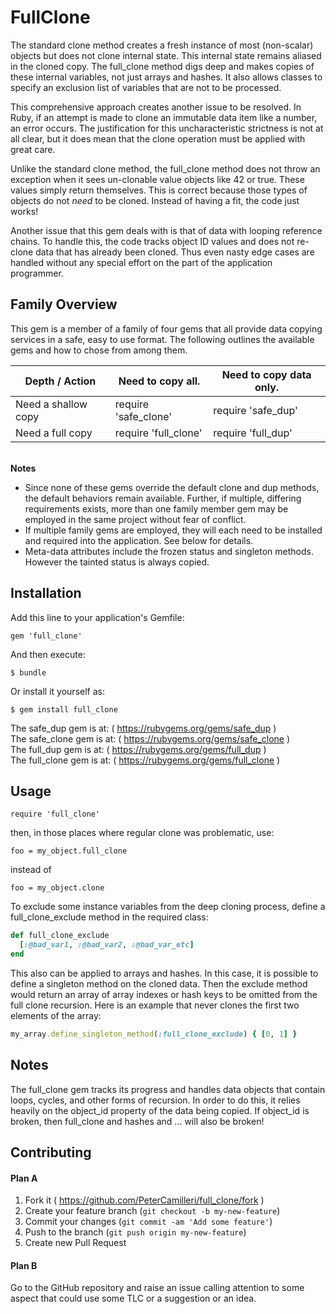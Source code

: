 # FullClone

The standard clone method creates a fresh instance of most (non-scalar) objects
but does not clone internal state. This internal state remains aliased in the
cloned copy. The full_clone method digs deep and makes copies of these internal
variables, not just arrays and hashes. It also allows classes to specify an
exclusion list of variables that are not to be processed.

This comprehensive approach creates another issue to be resolved. In Ruby, if an
attempt is made to clone an immutable data item like a number, an error occurs.
The justification for this uncharacteristic strictness is not at all clear, but
it does mean that the clone operation must be applied with great care.

Unlike the standard clone method, the full\_clone method does not throw an
exception when it sees un-clonable value objects like 42 or true. These values
simply return themselves. This is correct because those types of objects do
not _need_ to be cloned. Instead of having a fit, the code just works!

Another issue that this gem deals with is that of data with looping reference
chains. To handle this, the code tracks object ID values and does not re-clone
data that has already been cloned. Thus even nasty edge cases are handled
without any special effort on the part of the application programmer.

## Family Overview

This gem is a member of a family of four gems that all provide data copying
services in a safe, easy to use format. The following outlines the available
gems and how to chose from among them.

Depth / Action | Need to copy all. | Need to copy data only.
---------------|------------------------------|------------
Need a shallow copy | require 'safe\_clone' | require 'safe\_dup'
Need a full copy    | require 'full\_clone' | require 'full\_dup'

<br>**Notes**
* Since none of these gems override the default clone and dup
methods, the default behaviors remain available. Further, if multiple,
differing requirements exists, more than one family member gem may be
employed in the same project without fear of conflict.
* If multiple family gems are employed, they will each need to be installed and
required into the application. See below for details.
* Meta-data attributes include the frozen status and singleton methods. However
the tainted status is always copied.



## Installation

Add this line to your application's Gemfile:

    gem 'full_clone'

And then execute:

    $ bundle

Or install it yourself as:

    $ gem install full_clone

The safe_dup gem is at: ( https://rubygems.org/gems/safe_dup )
<br>The safe_clone gem is at: ( https://rubygems.org/gems/safe_clone )
<br>The full_dup gem is at: ( https://rubygems.org/gems/full_dup )
<br>The full_clone gem is at: ( https://rubygems.org/gems/full_clone )

## Usage

    require 'full_clone'

then, in those places where regular clone was problematic, use:

    foo = my_object.full_clone

instead of

    foo = my_object.clone

To exclude some instance variables from the deep cloning process, define a
full_clone_exclude method in the required class:

```ruby
def full_clone_exclude
  [:@bad_var1, :@bad_var2, :@bad_var_etc]
end
```
This also can be applied to arrays and hashes. In this case, it is possible to
define a singleton method on the cloned data. Then the exclude method would
return an array of array indexes or hash keys to be omitted from the full clone
recursion. Here is an example that never clones the first two elements of the
array:

```ruby
my_array.define_singleton_method(:full_clone_exclude) { [0, 1] }
```

## Notes

The full_clone gem tracks its progress and handles data objects that
contain loops, cycles, and other forms of recursion. In order to do this,
it relies heavily on the object_id property of the data being copied.
If object_id is broken, then full_clone and hashes and ... will also be
broken!


## Contributing

#### Plan A

1. Fork it ( https://github.com/PeterCamilleri/full_clone/fork )
2. Create your feature branch (`git checkout -b my-new-feature`)
3. Commit your changes (`git commit -am 'Add some feature'`)
4. Push to the branch (`git push origin my-new-feature`)
5. Create new Pull Request

#### Plan B

Go to the GitHub repository and raise an issue calling attention to some
aspect that could use some TLC or a suggestion or an idea.
